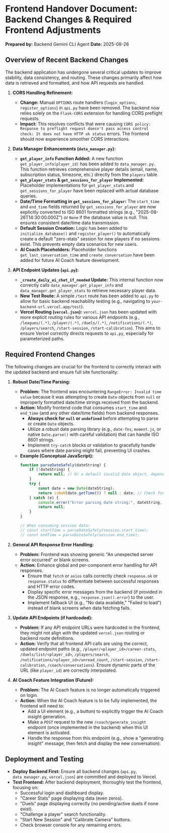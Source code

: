# Frontend Handover Document: Backend Changes & Required Frontend Adjustments

**Prepared by:** Backend Gemini CLI Agent
**Date:** 2025-08-26

## Overview of Recent Backend Changes

The backend application has undergone several critical updates to improve stability, data consistency, and routing. These changes primarily affect how data is retrieved and formatted, and how API requests are handled.

1.  **CORS Handling Refinement:**
    *   **Change:** Manual `OPTIONS` route handlers (`login_options`, `register_options`) in `api.py` have been removed. The backend now relies solely on the `Flask-CORS` extension for handling CORS preflight requests.
    *   **Impact:** This resolves conflicts that were causing `CORS policy: Response to preflight request doesn't pass access control check: It does not have HTTP ok status` errors. The frontend should now experience smoother CORS interactions.

2.  **Data Manager Enhancements (`data_manager.py`):**
    *   **`get_player_info` Function Added:** A new function `get_player_info(player_id)` has been added to `data_manager.py`. This function retrieves comprehensive player details (email, name, subscription status, timezone, etc.) directly from the `players` table.
    *   **`get_player_stats` & `get_sessions_for_player` Implemented:** Placeholder implementations for `get_player_stats` and `get_sessions_for_player` have been replaced with actual database queries.
    *   **Date/Time Formatting in `get_sessions_for_player`:** The `start_time` and `end_time` fields returned by `get_sessions_for_player` are now explicitly converted to ISO 8601 formatted strings (e.g., "2025-08-26T14:30:00.000Z") or `None` if the database value is null. This ensures consistent date/time data transmission.
    *   **Default Session Creation:** Logic has been added to `initialize_database()` and `register_player()` to automatically create a default "zero-stats" session for new players if no sessions exist. This prevents empty data scenarios for new users.
    *   **AI Coach Placeholders:** Placeholder functions `get_last_conversation_time` and `create_conversation` have been added for future AI Coach feature development.

3.  **API Endpoint Updates (`api.py`):**
    *   **`_create_daily_ai_chat_if_needed` Update:** This internal function now correctly calls `data_manager.get_player_info` and `data_manager.get_player_stats` to retrieve necessary player data.
    *   **New Test Route:** A simple `/test` route has been added to `api.py` to allow for basic backend reachability testing (e.g., navigating to `your-backend-url.vercel.app/test`).
    *   **Vercel Routing (`vercel.json`):** `vercel.json` has been updated with more explicit routing rules for various API endpoints (e.g., `/leagues/(.*)`, `/player/(.*)`, `/duels/(.*)`, `/notifications/(.*)`, `/players/search`, `/start-session`, `/start-calibration`). This aims to ensure Vercel correctly directs requests to `api.py`, especially for parameterized paths.

## Required Frontend Changes

The following changes are crucial for the frontend to correctly interact with the updated backend and ensure full site functionality:

1.  **Robust Date/Time Parsing:**
    *   **Problem:** The frontend was encountering `RangeError: Invalid time value` because it was attempting to create `Date` objects from `null` or improperly formatted date/time strings received from the backend.
    *   **Action:** Modify frontend code that consumes `start_time` and `end_time` (and any other date/time fields) from backend responses.
        *   **Always check for `null` or `undefined`** before attempting to parse or create `Date` objects.
        *   Utilize a robust date parsing library (e.g., `date-fns`, `moment.js`, or native `Date.parse()` with careful validation) that can handle ISO 8601 strings.
        *   Implement `try-catch` blocks or validation to gracefully handle cases where date parsing might fail, preventing UI crashes.
    *   **Example (Conceptual JavaScript):**
        ```javascript
        function parseDateSafely(dateString) {
            if (!dateString) {
                return null; // Or a default invalid date object, depending on UI needs
            }
            try {
                const date = new Date(dateString);
                return isNaN(date.getTime()) ? null : date; // Check for "Invalid Date"
            } catch (e) {
                console.error("Error parsing date string:", dateString, e);
                return null;
            }
        }

        // When consuming session data:
        // const startTime = parseDateSafely(session.start_time);
        // const endTime = parseDateSafely(session.end_time);
        ```

2.  **General API Response Error Handling:**
    *   **Problem:** Frontend was showing generic "An unexpected server error occurred" or blank screens.
    *   **Action:** Enhance global and per-component error handling for API responses.
        *   Ensure that `fetch` or `axios` calls correctly check `response.ok` or `response.status` to differentiate between successful responses and HTTP error codes.
        *   Display specific error messages from the backend (if provided in the JSON response, e.g., `response.json().error`) to the user.
        *   Implement fallback UI (e.g., "No data available," "Failed to load") instead of blank screens when data fetching fails.

3.  **Update API Endpoints (if hardcoded):**
    *   **Problem:** If any API endpoint URLs were hardcoded in the frontend, they might not align with the updated `vercel.json` routing or backend route definitions.
    *   **Action:** Verify that all frontend API calls are using the correct, updated endpoint paths (e.g., `/player/<player_id>/career-stats`, `/duels/list/<player_id>`, `/players/search`, `/notifications/<player_id>/unread_count`, `/start-session`, `/start-calibration`, `/coach/conversations`). Ensure dynamic parts of the URL (like `player_id`) are correctly interpolated.

4.  **AI Coach Feature Integration (Future):**
    *   **Problem:** The AI Coach feature is no longer automatically triggered on login.
    *   **Action:** When the AI Coach feature is to be fully implemented, the frontend will need to:
        *   Add a UI element (e.g., a button) to explicitly trigger the AI Coach insight generation.
        *   Make a `POST` request to the new `/coach/generate_insight` endpoint (once implemented in the backend) when this UI element is activated.
        *   Handle the response from this endpoint (e.g., show a "generating insight" message, then fetch and display the new conversation).

## Deployment and Testing

*   **Deploy Backend First:** Ensure all backend changes (`api.py`, `data_manager.py`, `vercel.json`) are committed and deployed to Vercel.
*   **Test Frontend:** After backend deployment, thoroughly test the frontend, focusing on:
    *   Successful login and dashboard display.
    *   "Career Stats" page displaying data (even zeros).
    *   "Duels" page displaying correctly (no pending/active duels if none exist).
    *   "Challenge a player" search functionality.
    *   "Start New Session" and "Calibrate Camera" buttons.
    *   Check browser console for any remaining errors.